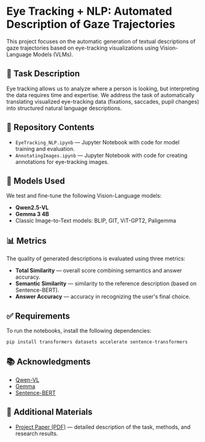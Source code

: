# Eye Tracking + NLP: Automated Description of Gaze Trajectories

This project focuses on the automatic generation of textual descriptions of gaze trajectories based on eye-tracking visualizations using Vision-Language Models (VLMs).

## 🧩 Task Description

Eye tracking allows us to analyze where a person is looking, but interpreting the data requires time and expertise. We address the task of automatically translating visualized eye-tracking data (fixations, saccades, pupil changes) into structured natural language descriptions.

## 📁 Repository Contents

- `EyeTracking_NLP.ipynb` — Jupyter Notebook with code for model training and evaluation.
- `AnnotatingImages.ipynb` — Jupyter Notebook with code for creating annotations for eye-tracking images.

## 🤖 Models Used

We test and fine-tune the following Vision-Language models:
- **Qwen2.5-VL**
- **Gemma 3 4B**
- Classic Image-to-Text models: BLIP, GIT, ViT-GPT2, Paligemma

## 📊 Metrics

The quality of generated descriptions is evaluated using three metrics:
- **Total Similarity** — overall score combining semantics and answer accuracy.
- **Semantic Similarity** — similarity to the reference description (based on Sentence-BERT).
- **Answer Accuracy** — accuracy in recognizing the user's final choice.

## ✅ Requirements

To run the notebooks, install the following dependencies:

```bash
pip install transformers datasets accelerate sentence-transformers
```

## 📚 Acknowledgments

- [Qwen-VL](https://github.com/QwenLM/Qwen-VL)   
- [Gemma](https://deepmind.google/technologies/gemma/)   
- [Sentence-BERT](https://www.sbert.net/)   

## 📎 Additional Materials

- [Project Paper (PDF)](NLP_EyTracking.pdf) — detailed description of the task, methods, and research results.
